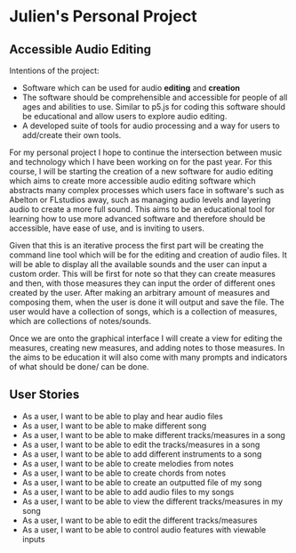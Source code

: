 # Julien's Personal Project

## Accessible Audio Editing

Intentions of the project:
- Software which can be used for audio **editing** and **creation**
- The software should be comprehensible and accessible for people of all ages and abilities to use. Similar to p5.js 
for coding this software should be educational and allow users to explore audio editing. 
- A developed suite of tools for audio processing and a way for users to add/create their own tools.



For my personal project I hope to continue the intersection between music and technology
which I have been working on for the past year. For this course, I will be starting the creation
of a new software for audio editing which aims to create more accessible audio editing software
which abstracts many complex processes which users face in software's such as Abelton or FLstudios away, 
such as managing audio levels and layering audio to create a more full sound. This aims to be an educational tool
for learning how to use more advanced software and therefore should be accessible, have ease of use, and is inviting
to users. 

Given that this is an iterative process the first part will be creating the command
line tool which will be for the editing and creation of audio files. It will be able to display all
the available sounds and the user can input a custom order. This will be first for note so that they can create
measures and then, with those measures they can input the order of different ones created by the user. After making an
arbitrary amount of measures and composing them, when the user is done it will output and save the file. 
The user would have a collection of songs, which is a collection of measures, which are collections of notes/sounds. 

Once we are onto the graphical interface I will create a view for editing the measures, creating new measures, and 
adding notes to those measures. In the aims to be education it will also come with many prompts
and indicators of what should be done/ can be done. 

## User Stories
- As a user, I want to be able to play and hear audio files
- As a user, I want to be able to make different song
- As a user, I want to be able to make different tracks/measures in a song
- As a user, I want to be able to edit the tracks/measures in a song
- As a user, I want to be able to add different instruments to a song
- As a user, I want to be able to create melodies from notes
- As a user, I want to be able to create chords from notes
- As a user, I want to be able to create an outputted file of my song
- As a user, I want to be able to add audio files to my songs
- As a user, I want to be able to view the different tracks/measures in my song
- As a user, I want to be able to edit the different tracks/measures
- As a user, I want to be able to control audio features with viewable inputs


